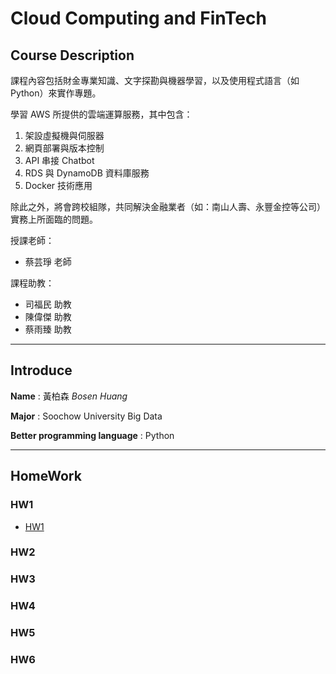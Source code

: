 # Cloud Computing and FinTech
## Course Description
課程內容包括財金專業知識、文字探勘與機器學習，以及使用程式語言（如 Python）來實作專題。

學習 AWS 所提供的雲端運算服務，其中包含：
1. 架設虛擬機與伺服器
2. 網頁部署與版本控制
3. API 串接 Chatbot
4. RDS 與 DynamoDB 資料庫服務
5. Docker 技術應用

除此之外，將會跨校組隊，共同解決金融業者（如：南山人壽、永豐金控等公司）實務上所面臨的問題。

授課老師：
* 蔡芸琤 老師

課程助教：
* 司福民 助教
* 陳偉傑 助教
* 蔡雨臻 助教


---
## Introduce
**Name** : 黃柏森 *Bosen Huang*

**Major** : Soochow University Big Data

**Better programming language** : Python


---
## HomeWork
### HW1
* [HW1](HW/HW1.md)

### HW2

### HW3

### HW4

### HW5

### HW6

